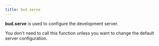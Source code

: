 ```yaml
---
title: bud.serve
---
```


**bud.serve** is used to configure the development server.

You don't need to call this function unless you want to change the default server configuration.
